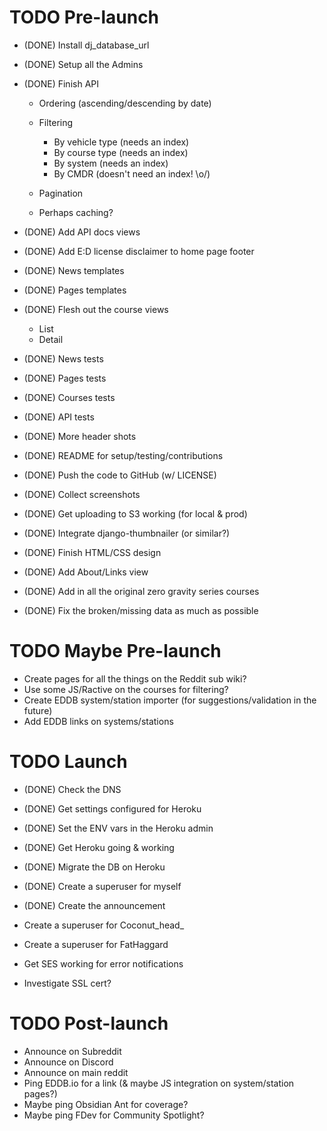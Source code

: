 # TODO Pre-launch

* (DONE) Install dj_database_url
* (DONE) Setup all the Admins
* (DONE) Finish API

  * Ordering (ascending/descending by date)
  * Filtering

    * By vehicle type (needs an index)
    * By course type (needs an index)
    * By system (needs an index)
    * By CMDR (doesn't need an index! \o/)

  * Pagination
  * Perhaps caching?

* (DONE) Add API docs views
* (DONE) Add E:D license disclaimer to home page footer
* (DONE) News templates
* (DONE) Pages templates
* (DONE) Flesh out the course views

  * List
  * Detail

* (DONE) News tests
* (DONE) Pages tests
* (DONE) Courses tests
* (DONE) API tests
* (DONE) More header shots
* (DONE) README for setup/testing/contributions
* (DONE) Push the code to GitHub (w/ LICENSE)
* (DONE) Collect screenshots
* (DONE) Get uploading to S3 working (for local & prod)
* (DONE) Integrate django-thumbnailer (or similar?)
* (DONE) Finish HTML/CSS design
* (DONE) Add About/Links view
* (DONE) Add in all the original zero gravity series courses
* (DONE) Fix the broken/missing data as much as possible


# TODO Maybe Pre-launch

* Create pages for all the things on the Reddit sub wiki?
* Use some JS/Ractive on the courses for filtering?
* Create EDDB system/station importer (for suggestions/validation in the future)
* Add EDDB links on systems/stations


# TODO Launch

* (DONE) Check the DNS
* (DONE) Get settings configured for Heroku
* (DONE) Set the ENV vars in the Heroku admin
* (DONE) Get Heroku going & working
* (DONE) Migrate the DB on Heroku
* (DONE) Create a superuser for myself
* (DONE) Create the announcement
* Create a superuser for Coconut_head_
* Create a superuser for FatHaggard
* Get SES working for error notifications

* Investigate SSL cert?


# TODO Post-launch

* Announce on Subreddit
* Announce on Discord
* Announce on main reddit
* Ping EDDB.io for a link (& maybe JS integration on system/station pages?)
* Maybe ping Obsidian Ant for coverage?
* Maybe ping FDev for Community Spotlight?

